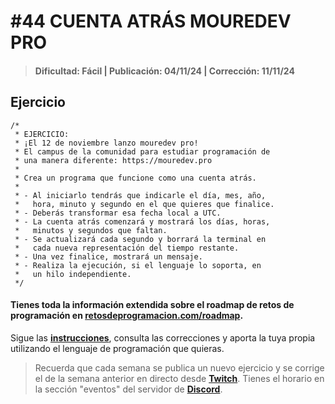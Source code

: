# #44 CUENTA ATRÁS MOUREDEV PRO
> #### Dificultad: Fácil | Publicación: 04/11/24 | Corrección: 11/11/24

## Ejercicio

```
/*
 * EJERCICIO:
 * ¡El 12 de noviembre lanzo mouredev pro!
 * El campus de la comunidad para estudiar programación de
 * una manera diferente: https://mouredev.pro
 *
 * Crea un programa que funcione como una cuenta atrás.
 *
 * - Al iniciarlo tendrás que indicarle el día, mes, año,
 *   hora, minuto y segundo en el que quieres que finalice.
 * - Deberás transformar esa fecha local a UTC.
 * - La cuenta atrás comenzará y mostrará los días, horas,
 *   minutos y segundos que faltan.
 * - Se actualizará cada segundo y borrará la terminal en
 *   cada nueva representación del tiempo restante.
 * - Una vez finalice, mostrará un mensaje.
 * - Realiza la ejecución, si el lenguaje lo soporta, en
 *   un hilo independiente.
 */
```
#### Tienes toda la información extendida sobre el roadmap de retos de programación en **[retosdeprogramacion.com/roadmap](https://retosdeprogramacion.com/roadmap)**.

Sigue las **[instrucciones](../../README.md)**, consulta las correcciones y aporta la tuya propia utilizando el lenguaje de programación que quieras.

> Recuerda que cada semana se publica un nuevo ejercicio y se corrige el de la semana anterior en directo desde **[Twitch](https://twitch.tv/mouredev)**. Tienes el horario en la sección "eventos" del servidor de **[Discord](https://discord.gg/mouredev)**.